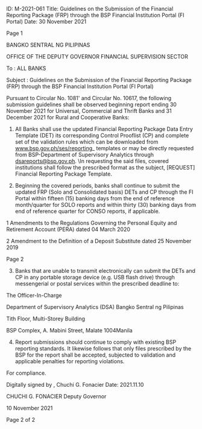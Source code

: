 ID: M-2021-061
Title: Guidelines on the Submission of the Financial Reporting Package (FRP) through the BSP Financial Institution Portal (FI Portal)
Date: 30 November 2021

Page 1

BANGKO SENTRAL NG PILIPINAS

OFFICE OF THE DEPUTY GOVERNOR FINANCIAL SUPERVISION SECTOR

To : ALL BANKS

Subject : Guidelines on the Submission of the Financial Reporting Package (FRP) through the BSP Financial Institution Portal (FI Portal)

Pursuant to Circular No. 1081' and Circular No. 10617, the following submission guidelines shall be observed beginning report ending 30 November 2021 for Universal, Commercial and Thrift Banks and 31 December 2021 for Rural and Cooperative Banks:

1. All Banks shall use the updated Financial Reporting Package Data Entry Template (DET) its corresponding Control Prooflist (CP) and complete set of the validation rules which can be downloaded from www.bsp.gov.ph/ses/reporting_ templates or may be directly requested from BSP-Department of Supervisory Analytics through dsareports@bsp.gov.ph. \In requesting the said files, covered institutions shall follow the prescribed format as the subject, [REQUEST] Financial Reporting Package Template.

2. Beginning the covered periods, banks shall continue to submit the updated FRP (Solo and Consolidated basis) DETs and CP through the FI Portal within fifteen (15) banking days from the end of reference month/quarter for SOLO reports and within thirty (30) banking days from end of reference quarter for CONSO reports, if applicable.

1 Amendments to the Regulations Governing the Personal Equity and Retirement Account (PERA) dated 04 March 2020

2 Amendment to the Definition of a Deposit Substitute dated 25 November 2019

Page 2

3. Banks that are unable to transmit electronically can submit the DETs and CP in any portable storage device (e.g. USB flash drive) through messengerial or postal services within the prescribed deadline to:

The Officer-In-Charge

Department of Supervisory Analytics (DSA) Bangko Sentral ng Pilipinas

Tith Floor, Multi-Storey Building

BSP Complex, A. Mabini Street, Malate 1004Manila

4. Report submissions should continue to comply with existing BSP reporting standards. It likewise follows that only files prescribed by the BSP for the report shall be accepted, subjected to validation and applicable penalties for reporting violations.

For compliance.

Digitally signed by , Chuchi G. Fonacier Date: 2021.11.10

CHUCHI G. FONACIER Deputy Governor

10 November 2021

Page 2 of 2